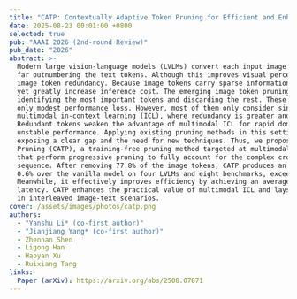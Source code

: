 ```yaml
---
title: "CATP: Contextually Adaptive Token Pruning for Efficient and Enhanced Multimodal In-Context Learning"
date: 2025-08-23 00:01:00 +0800
selected: true
pub: "AAAI 2026 (2nd-round Review)"
pub_date: "2026"
abstract: >-
  Modern large vision-language models (LVLMs) convert each input image into a large set of tokens, 
  far outnumbering the text tokens. Although this improves visual perception, it introduces severe 
  image token redundancy. Because image tokens carry sparse information, many add little to reasoning, 
  yet greatly increase inference cost. The emerging image token pruning methods tackle this issue by 
  identifying the most important tokens and discarding the rest. These methods can raise efficiency with 
  only modest performance loss. However, most of them only consider single-image tasks and overlook 
  multimodal in-context learning (ICL), where redundancy is greater and efficiency is more critical. 
  Redundant tokens weaken the advantage of multimodal ICL for rapid domain adaptation and cause 
  unstable performance. Applying existing pruning methods in this setting leads to large accuracy drops, 
  exposing a clear gap and the need for new techniques. Thus, we propose Contextually Adaptive Token 
  Pruning (CATP), a training-free pruning method targeted at multimodal ICL. CATP consists of two stages 
  that perform progressive pruning to fully account for the complex cross-modal interactions in the input 
  sequence. After removing 77.8% of the image tokens, CATP produces an average performance gain of 
  0.6% over the vanilla model on four LVLMs and eight benchmarks, exceeding all baselines remarkably. 
  Meanwhile, it effectively improves efficiency by achieving an average reduction of 10.78% in inference 
  latency. CATP enhances the practical value of multimodal ICL and lays the groundwork for future progress 
  in interleaved image-text scenarios.
cover: /assets/images/photos/catp.png
authors:
  - "Yanshu Li* (co-first author)"
  - "Jianjiang Yang* (co-first author)"
  - Zhennan Shen
  - Ligong Han
  - Haoyan Xu
  - Ruixiang Tang
links:
  Paper (arXiv): https://arxiv.org/abs/2508.07871
---
```

